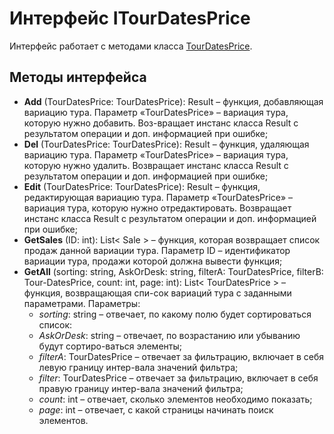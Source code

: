 # Интерфейс ITourDatesPrice

Интерфейс работает с методами класса [TourDatesPrice](../Classes/TourDatesPrice.md).

## Методы интерфейса

- **Add** (TourDatesPrice: TourDatesPrice): Result – функция, добавляющая вариацию тура. Параметр «TourDatesPrice» – вариация тура, которую нужно добавить. Воз-вращает инстанс класса Result с результатом операции и доп. информацией при ошибке;
- **Del** (TourDatesPrice: TourDatesPrice): Result – функция, удаляющая вариацию тура. Параметр «TourDatesPrice» – вариация тура, которую нужно удалить. Возвращает инстанс класса Result с результатом операции и доп. информацией при ошибке;
- **Edit** (TourDatesPrice: TourDatesPrice): Result – функция, редактирующая вариацию тура. Параметр «TourDatesPrice» – вариация тура, которую нужно отредактировать. Возвращает инстанс класса Result с результатом операции и доп. информацией при ошибке;
- **GetSales** (ID: int): List< Sale > – функция, которая возвращает список продаж данной вариации тура. Параметр ID – идентификатор вариации тура, продажи которой должна вывести функция;
- **GetAll** (sorting: string, AskOrDesk: string, filterA: TourDatesPrice, filterB: Tour-DatesPrice, count: int, page: int): List< TourDatesPrice > – функция, возвращающая спи-сок вариаций тура с заданными параметрами. Параметры:  
    -	*sorting*: string – отвечает, по какому полю будет сортироваться список:
    -	*AskOrDesk*: string – отвечает, по возрастанию или убыванию будут сортиро-ваться элементы;
    -	*filterA*: TourDatesPrice – отвечает за фильтрацию, включает в себя левую границу интер-вала значений фильтра;
    -	*filter*: TourDatesPrice – отвечает за фильтрацию, включает в себя правую границу интер-вала значений фильтра; 
    -	*count*: int – отвечает, сколько элементов необходимо показать;
    -	*page*: int – отвечает, с какой страницы начинать поиск элементов. 